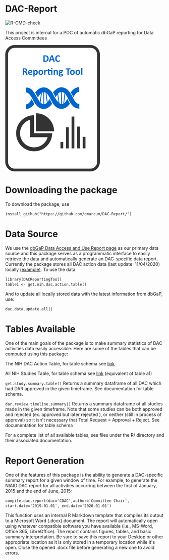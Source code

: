 # DAC-Report

![R-CMD-check](https://github.com/cmarcum/DAC-Report/workflows/R-CMD-check/badge.svg?branch=devel)

This project is internal for a POC of automatic dbGaP reporting for Data Access Committees

![logo](icons/dac.png)

# Downloading the package

To download the package, use

```
install_github("https://github.com/cmarcum/DAC-Report/") 
```
# Data Source
We use the [dbGaP Data Access and Use Report page](https://www.ncbi.nlm.nih.gov/projects/gap/cgi-bin/DataUseSummary.cgi) as our primary data source and this package serves as a programmatic interface to easily retrieve the data and automatically generate an DAC-specific data report. Currently the package stores all DAC action data (last update: 11/04/2020) locally [(example)](https://www.ncbi.nlm.nih.gov/projects/gap/cgi-bin/DataUseSummary.cgi?DAC=all&actType=all&stDate=04/23/2020&endDate=10/22/2020]). To use the data:
```
library(DACReportingTool)
table1 <- get.nih.dac.action.table()
```
And to update all locally stored data with the latest information from dbGaP, use:
```
dac.data.update.all()
```

# Tables Available

One of the main goals of the package is to make summary statistics of DAC activities data easily accessible. Here are some of the tables that can be computed using this package:

The NIH DAC Action Table, for table schema see  [link](https://www.ncbi.nlm.nih.gov/projects/gap/cgi-bin/DataUseSummary.cgi?DAC=all&actType=all&stDate=04/23/2020&endDate=10/22/2020)

All NIH Studies Table, for table schema see [link](https://www.ncbi.nlm.nih.gov/projects/gap/cgi-bin/DataUseSummary.cgi?stDate=04%2F28%2F2020&endDate=05%2F28%2F2020&retTable=tablea1) (equivalent of table a1)

`get.study.summary.table()`
Returns a summary dataframe of all DAC which had DAR approved in the given timeframe. See documentation for table schema.

`dar.review.timeline.summary()`
Returns a summary dataframe of all studies made in the given timeframe. Note that some studies can be both approved and rejected (ex. approved but later rejected ), or neither (still in process of approval) so it isn't necessary that Total Request = Approval + Reject. See documentation for table schema

For a complete list of all available tables, see files under the R/ directory and their associated documentation.

# Report Generation

One of the features of this package is the ability to generate a DAC-specific summary report for a given window of time. For example, to generate the NIAID DAC report for all activities occurring between the first of January, 2015 and the end of June, 2015: 

```
compile.dac.report(dac='CDAC',author='Committee Chair', start.date='2019-01-01', end.date='2020-01-01')
```

This function uses an internal R Markdown template that compiles its output to a Microsoft Word (.docx) document. The report will automatically open using whatever compatible software you have available (i.e., MS-Word, Office 365, LibreOffice). The report contains figures, tables, and basic summary interpretation. Be sure to save this report to your Desktop or other appropriate location as it is only stored in a temporary location while it's open. Close the opened .docx file before generating a new one to avoid errors.
